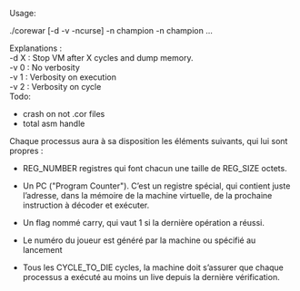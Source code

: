 Usage:

./corewar [-d -v -ncurse] -n champion -n champion ...

Explanations :</br>
	-d X : Stop VM after X cycles and dump memory.</br>
	-v 0 : No verbosity</br>
	-v 1 : Verbosity on execution</br>
	-v 2 : Verbosity on cycle</br>
Todo:

- crash on not .cor files
- total asm handle

Chaque processus aura à sa disposition les éléments suivants, qui lui sont propres :
- REG_NUMBER registres qui font chacun une taille de REG_SIZE octets.
- Un PC ("Program Counter"). C’est un registre spécial, qui contient juste l’adresse,
dans la mémoire de la machine virtuelle, de la prochaine instruction à décoder
et exécuter.
- Un flag nommé carry, qui vaut 1 si la dernière opération a réussi.

- Le numéro du joueur est généré par la machine ou spécifié au lancement
- Tous les CYCLE_TO_DIE cycles, la machine doit s’assurer que chaque processus
a exécuté au moins un live depuis la dernière vérification.
